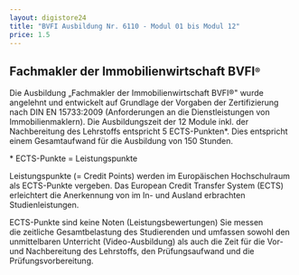 ```yaml
---
layout: digistore24
title: "BVFI Ausbildung Nr. 6110 - Modul 01 bis Modul 12"
price: 1.5
---
```

<h2>Fachmakler der Immobilienwirtschaft BVFI<sup><sub>&#xAE;</sub></sup></h2>
<p>Die Ausbildung&#xA0;&#x201E;Fachmakler der Immobilienwirtschaft BVFI&#xAE;&quot;&#xA0;wurde angelehnt und entwickelt auf Grundlage der Vorgaben der Zertifizierung nach DIN EN 15733:2009 (Anforderungen an die Dienstleistungen von Immobilienmaklern). Die Ausbildungszeit der 12 Module inkl. der Nachbereitung des Lehrstoffs entspricht&#xA0;5 ECTS-Punkten*. Dies entspricht einem Gesamtaufwand f&#xFC;r die Ausbildung von 150 Stunden.</p>
<p>* ECTS-Punkte = Leistungspunkte</p>
<p>Leistungspunkte (= Credit Points) werden im Europ&#xE4;ischen Hochschulraum als ECTS-Punkte vergeben. Das European Credit Transfer System (ECTS) erleichtert die Anerkennung von im In- und Ausland erbrachten Studienleistungen.</p>
<p>ECTS-Punkte&#xA0;sind keine Noten (Leistungsbewertungen) Sie&#xA0;messen die&#xA0;zeitliche Gesamtbelastung&#xA0;des Studierenden und umfassen sowohl den unmittelbaren Unterricht (Video-Ausbildung) als auch die&#xA0;Zeit f&#xFC;r die Vor- und Nachbereitung des Lehrstoffs,&#xA0;den&#xA0;Pr&#xFC;fungsaufwand und die Pr&#xFC;fungsvorbereitung.</p>